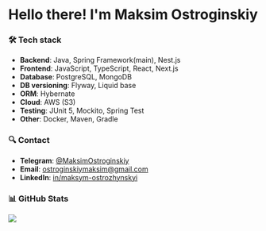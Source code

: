 # Hello there! I'm Maksim Ostroginskiy

### 🛠️ Tech stack

- **Backend**: Java, Spring Framework(main), Nest.js
- **Frontend**: JavaScript, TypeScript, React, Next.js
- **Database**: PostgreSQL, MongoDB
-  **DB versioning**: Flyway, Liquid base
- **ORM**: Hybernate
- **Cloud**: AWS (S3)
- **Testing**: JUnit 5, Mockito, Spring Test
- **Other**: Docker, Maven, Gradle

### 🔍 Contact

- **Telegram**: [@MaksimOstroginskiy](https://t.me/MaksimOstroginskiy)
- **Email**: [ostroginskiymaksim@gmail.com](mailto:ostroginskiymaksim@gmail.com)
- **LinkedIn**: [in/maksym-ostrozhynskyi](https://www.linkedin.com/in/maksym-ostrozhynskyi-88964a34a/)

### 📊 GitHub Stats

<div>
    <img src="https://github-readme-stats.vercel.app/api/top-langs/?username=MaksimOstr&layout=compact&theme=dark"/>
</div>

